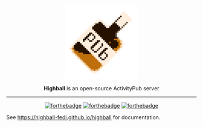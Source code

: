 <div align="center">
	<img src="/binary/highball-big.png" width="196" />

**Highball** is an open-source ActivityPub server

---

[![forthebadge](https://forthebadge.com/images/badges/powered-by-coffee.svg)](https://forthebadge.com) [![forthebadge](https://forthebadge.com/images/badges/powered-by-energy-drinks.svg)](https://forthebadge.com) [![forthebadge](https://forthebadge.com/images/badges/powered-by-black-magic.svg)](https://forthebadge.com) 
</div>

See https://highball-fedi.github.io/highball for documentation.

